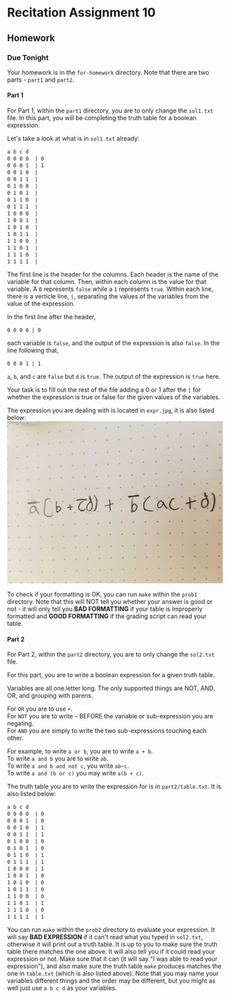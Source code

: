 # Recitation Assignment 10

## Homework
### Due Tonight  

Your homework is in the `for-homework` directory. Note that there
are two parts - `part1` and `part2`.

#### Part 1

For Part 1, within the `part1` directory, you are to only change
the `sol1.txt` file. In this part, you will be completing the
truth table for a boolean expression.

Let's take a look at what is in `sol1.txt` already:

```
a b c d
0 0 0 0  | 0 
0 0 0 1  | 1
0 0 1 0  | 
0 0 1 1  |
0 1 0 0  | 
0 1 0 1  | 
0 1 1 0  | 
0 1 1 1  | 
1 0 0 0  |
1 0 0 1  | 
1 0 1 0  | 
1 0 1 1  | 
1 1 0 0  | 
1 1 0 1  |
1 1 1 0  |
1 1 1 1  |
```

The first line is the header for the columns. Each header is the
name of the variable for that column. Then, within each column is
the value for that variable.
A `0` represents `false` while a `1` represents `true`.
Within each line, there is a verticle line, `|`, separating the
values of the variables from the value of the expression.


In the first line after the header,
```
0 0 0 0 | 0
```
each variable is `false`, and the output of the expression is also
`false`. In the line following that, 
```
0 0 0 1 | 1
```
`a`, `b`, and `c` are `false` but `d` is `true`. The output of the
expression is `true` here.

Your task is to fill out the rest of the file adding a 0 or 1 after
the `|` for whether the expression is true or false for the given
values of the variables.

The expression you are dealing with is located in `expr.jpg`,
it is also listed below:
![(NOT a)(b + (NOT c)d) + (NOT b)(ac + d)](for-homework/part1/expr.jpg)

To check if your formatting is OK, you can run `make` within the 
`prob1` directory. Note that this will NOT tell you whether your
answer is good or not - it will only tell you **BAD FORMATTING** if
your table is improperly formatted and **GOOD FORMATTING** if 
the grading script can read your table.


#### Part 2

For Part 2, within the `part2` directory, you are to only change
the `sol2.txt` file.

For this part, you are to write a boolean expression for a given
truth table.

Variables are all one letter long. The only supported things are
NOT, AND, OR, and grouping with parens.

For `OR` you are to use `+`.  
For `NOT` you are to write `~` BEFORE the variable or 
sub-expression you are negating.  
For `AND` you are simply to write the two 
sub-expressions touching each other.  

For example, to write `a or b`, you are to write `a + b`.  
To write `a and b` you are to write `ab`.  
To write `a and b and not c`, you write `ab~c`.  
To write `a and (b or c)` you may write `a(b + c)`.  

The truth table you are to write the expression for is in
`part2/table.txt`. It is also listed below:

```
a b c d
0 0 0 0  | 0
0 0 0 1  | 0
0 0 1 0  | 1
0 0 1 1  | 1
0 1 0 0  | 0
0 1 0 1  | 0
0 1 1 0  | 1
0 1 1 1  | 1
1 0 0 0  | 1
1 0 0 1  | 0
1 0 1 0  | 0
1 0 1 1  | 0
1 1 0 0  | 0
1 1 0 1  | 1
1 1 1 0  | 0
1 1 1 1  | 1
```

You can run `make` within the `prob2` directory to evaluate your
expression. It will say **BAD EXPRESSION** if it can't read what
you typed in `sol2.txt`, otherwise it will print out a truth table.
It is up to you to make sure the truth table there matches the one
above. It will also tell you if it could read your expression or not.
Make sure that it can
(it will say "I was able to read your expression"),
and also make sure the truth table `make` produces matches the
one in `table.txt` (which is also listed above). Note that you
may name your variables different things and the order may be
different, but you might as well just use `a b c d` as your variables.
